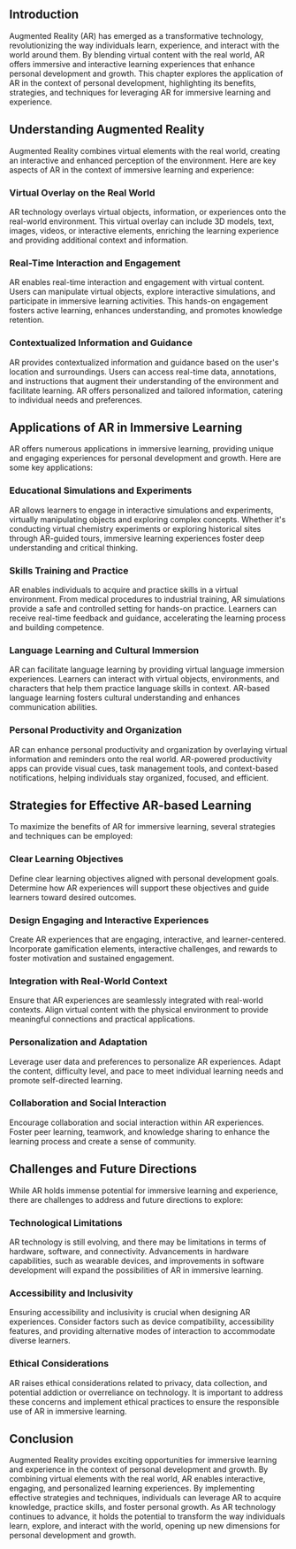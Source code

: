 

## Introduction

Augmented Reality (AR) has emerged as a transformative technology, revolutionizing the way individuals learn, experience, and interact with the world around them. By blending virtual content with the real world, AR offers immersive and interactive learning experiences that enhance personal development and growth. This chapter explores the application of AR in the context of personal development, highlighting its benefits, strategies, and techniques for leveraging AR for immersive learning and experience.

## Understanding Augmented Reality

Augmented Reality combines virtual elements with the real world, creating an interactive and enhanced perception of the environment. Here are key aspects of AR in the context of immersive learning and experience:

### Virtual Overlay on the Real World

AR technology overlays virtual objects, information, or experiences onto the real-world environment. This virtual overlay can include 3D models, text, images, videos, or interactive elements, enriching the learning experience and providing additional context and information.

### Real-Time Interaction and Engagement

AR enables real-time interaction and engagement with virtual content. Users can manipulate virtual objects, explore interactive simulations, and participate in immersive learning activities. This hands-on engagement fosters active learning, enhances understanding, and promotes knowledge retention.

### Contextualized Information and Guidance

AR provides contextualized information and guidance based on the user's location and surroundings. Users can access real-time data, annotations, and instructions that augment their understanding of the environment and facilitate learning. AR offers personalized and tailored information, catering to individual needs and preferences.

## Applications of AR in Immersive Learning

AR offers numerous applications in immersive learning, providing unique and engaging experiences for personal development and growth. Here are some key applications:

### Educational Simulations and Experiments

AR allows learners to engage in interactive simulations and experiments, virtually manipulating objects and exploring complex concepts. Whether it's conducting virtual chemistry experiments or exploring historical sites through AR-guided tours, immersive learning experiences foster deep understanding and critical thinking.

### Skills Training and Practice

AR enables individuals to acquire and practice skills in a virtual environment. From medical procedures to industrial training, AR simulations provide a safe and controlled setting for hands-on practice. Learners can receive real-time feedback and guidance, accelerating the learning process and building competence.

### Language Learning and Cultural Immersion

AR can facilitate language learning by providing virtual language immersion experiences. Learners can interact with virtual objects, environments, and characters that help them practice language skills in context. AR-based language learning fosters cultural understanding and enhances communication abilities.

### Personal Productivity and Organization

AR can enhance personal productivity and organization by overlaying virtual information and reminders onto the real world. AR-powered productivity apps can provide visual cues, task management tools, and context-based notifications, helping individuals stay organized, focused, and efficient.

## Strategies for Effective AR-based Learning

To maximize the benefits of AR for immersive learning, several strategies and techniques can be employed:

### Clear Learning Objectives

Define clear learning objectives aligned with personal development goals. Determine how AR experiences will support these objectives and guide learners toward desired outcomes.

### Design Engaging and Interactive Experiences

Create AR experiences that are engaging, interactive, and learner-centered. Incorporate gamification elements, interactive challenges, and rewards to foster motivation and sustained engagement.

### Integration with Real-World Context

Ensure that AR experiences are seamlessly integrated with real-world contexts. Align virtual content with the physical environment to provide meaningful connections and practical applications.

### Personalization and Adaptation

Leverage user data and preferences to personalize AR experiences. Adapt the content, difficulty level, and pace to meet individual learning needs and promote self-directed learning.

### Collaboration and Social Interaction

Encourage collaboration and social interaction within AR experiences. Foster peer learning, teamwork, and knowledge sharing to enhance the learning process and create a sense of community.

## Challenges and Future Directions

While AR holds immense potential for immersive learning and experience, there are challenges to address and future directions to explore:

### Technological Limitations

AR technology is still evolving, and there may be limitations in terms of hardware, software, and connectivity. Advancements in hardware capabilities, such as wearable devices, and improvements in software development will expand the possibilities of AR in immersive learning.

### Accessibility and Inclusivity

Ensuring accessibility and inclusivity is crucial when designing AR experiences. Consider factors such as device compatibility, accessibility features, and providing alternative modes of interaction to accommodate diverse learners.

### Ethical Considerations

AR raises ethical considerations related to privacy, data collection, and potential addiction or overreliance on technology. It is important to address these concerns and implement ethical practices to ensure the responsible use of AR in immersive learning.

## Conclusion

Augmented Reality provides exciting opportunities for immersive learning and experience in the context of personal development and growth. By combining virtual elements with the real world, AR enables interactive, engaging, and personalized learning experiences. By implementing effective strategies and techniques, individuals can leverage AR to acquire knowledge, practice skills, and foster personal growth. As AR technology continues to advance, it holds the potential to transform the way individuals learn, explore, and interact with the world, opening up new dimensions for personal development and growth.
